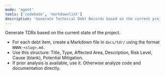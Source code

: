 ```yaml
---
mode: 'agent'
tools: ['codebase', 'markdownlint']
description: 'Generate Technical Debt Records based on the current project.'
---
```


Generate TDRs based on the current state of the project.

- For each debt item, create a Markdown file in `docs/tdr/` using the format `NNNN-<slug>.md`.
- Use this structure: Title, Type, Affected Area, Description, Risk Level, Cause (blank), Potential Mitigation.
- If prior analysis is available, use it. Otherwise analyze code and documentation directly.

